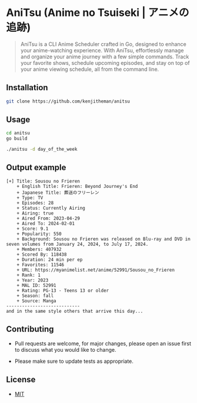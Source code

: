 # AniTsu (Anime no Tsuiseki | アニメの追跡)

> AniTsu is a CLI Anime Scheduler crafted in Go, designed to enhance your anime-watching experience. With AniTsu, effortlessly manage and organize your anime journey with a few simple commands. Track your favorite shows, schedule upcoming episodes, and stay on top of your anime viewing schedule, all from the command line.

## Installation

```sh
git clone https://github.com/kenjitheman/anitsu
```

## Usage

```sh
cd anitsu
go build
```

```sh
./anitsu -d day_of_the_week
```

## Output example

```
[+] Title: Sousou no Frieren
    + English Title: Frieren: Beyond Journey's End
    + Japanese Title: 葬送のフリーレン
    + Type: TV
    + Episodes: 28
    + Status: Currently Airing
    + Airing: true
    + Aired From: 2023-04-29
    + Aired To: 2024-02-01
    + Score: 9.1
    + Popularity: 550
    + Background: Sousou no Frieren was released on Blu-ray and DVD in seven volumes from January 24, 2024, to July 17, 2024.
    + Members: 407932
    + Scored By: 118438
    + Duration: 24 min per ep
    + Favorites: 11546
    + URL: https://myanimelist.net/anime/52991/Sousou_no_Frieren
    + Rank: 1
    + Year: 2023
    + MAL ID: 52991
    + Rating: PG-13 - Teens 13 or older
    + Season: fall
    + Source: Manga
----------------------------
and in the same style others that arrive this day...
```

## Contributing

- Pull requests are welcome, for major changes, please open an issue first to
  discuss what you would like to change.

- Please make sure to update tests as appropriate.

## License

- [MIT](./LICENSE)
